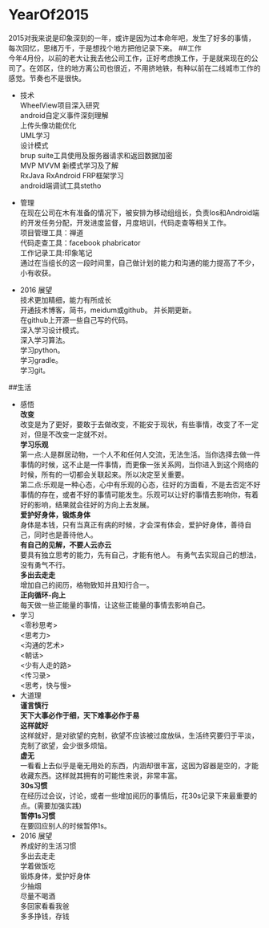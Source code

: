 # YearOf2015  
2015对我来说是印象深刻的一年，或许是因为过本命年吧，发生了好多的事情，每次回忆，思绪万千，于是想找个地方把他记录下来。
##工作  
今年4月份，以前的老大让我去他公司工作，正好考虑换工作，于是就来现在的公司了。在郊区，住的地方离公司也很近，不用挤地铁，有种以前在二线城市工作的感觉。节奏也不是很快。
  *   技术   
     WheelView项目深入研究  
     android自定义事件深刻理解  
     上传头像功能优化  
     UML学习    
     设计模式   
     brup suite工具使用及服务器请求和返回数据加密  
     MVP MVVM 新模式学习及了解  
     RxJava RxAndroid FRP框架学习  
     android端调试工具stetho  
  *   管理  
     在现在公司在木有准备的情况下，被安排为移动组组长，负责Ios和Android端的开发任务分配，开发进度监督，月度培训，代码走查等相关工作。  
     项目管理工具：禅道  
     代码走查工具：facebook phabricator  
     工作记录工具:印象笔记  
     通过在当组长的这一段时间里，自己做计划的能力和沟通的能力提高了不少，小有收获。
      
  * 2016 展望  
    技术更加精细，能力有所成长  
    开通技术博客，简书，meidum或github。  并长期更新。  
    在github上开源一些自己写的代码。  
    深入学习设计模式。  
    深入学习算法。  
    学习python。  
    学习gradle。  
    学习git。
    
    
    

##生活  
 *   感悟  
     **改变**  
        改变是为了更好，要敢于去做改变，不能安于现状，有些事情，改变了不一定对，但是不改变一定就不对。  
     **学习乐观**  
        第一点:人是群居动物，一个人不和任何人交流，无法生活。当你选择去做一件事情的时候，这不止是一件事情，而更像一张关系网，当你进入到这个网络的时候，所有的一切都会关联起来。所以决定至关重要。  
        第二点:乐观是一种心态，心中有乐观的心态，往好的方面看，不是去否定不好事情的存在，或者不好的事情可能发生。乐观可以让好的事情去影响你，有着好的影响，结果就会往好的方向上去发展。  
     **爱护好身体，锻炼身体**    
       身体是本钱，只有当真正有病的时候，才会深有体会，爱护好身体，善待自己，同时也是善待他人。  
     **有自己的见解，不要人云亦云**  
        要具有独立思考的能力，先有自己，才能有他人。
        有勇气去实现自己的想法，没有勇气不行。    
     **多出去走走**   
        增加自己的阅历，格物致知并且知行合一。  
     **正向循环-向上**   
        每天做一些正能量的事情，让这些正能量的事情去影响自己。
 *   学习  
     <零秒思考>  
     <思考力>  
     <沟通的艺术>  
     <朝话>  
     <少有人走的路>  
     <传习录>  
     <思考，快与慢>
 *   大道理  
     **谨言慎行**  
     **天下大事必作于细，天下难事必作于易**  
     **这样就好**  
        这样就好，是对欲望的克制，欲望不应该被过度放纵，生活终究要归于平淡，克制了欲望，会少很多烦恼。  
     **虚无**    
        一看看上去似乎是毫无用处的东西，内涵却很丰富，这因为容器是空的，才能收藏东西。这样就其拥有的可能性来说，非常丰富。  
     **30s习惯**  
        在经历过会议，讨论，或者一些增加阅历的事情后，花30s记录下来最重要的点。(需要加强实践)    
     **暂停1s习惯**  
       在要回应别人的时候暂停1s。      
 *   2016  展望  
     养成好的生活习惯  
     多出去走走  
     学着做饭吃  
     锻炼身体，爱护好身体  
     少抽烟  
     尽量不喝酒  
     多回家看看我爸  
     多多挣钱，存钱  
     
     

